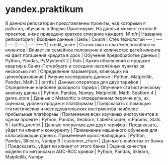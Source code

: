 # yandex.praktikum
В данном репозитории представленны проекты, над которыми я работал, обучаясь в Яндекс.Практикуме. На данный момент готово 6 проектов, ниже приведено краткое описание каждого.
№ п/п| Название репозитория | Входные данные | Цель | Скилл | Стек технологий
--- | --- | --- | --- | --- |--- 
1 | credit_score | Cтатистика о платёжеспособности клиентов | Влияет ли семейное положение и количество детей клиента на факт погашения кредита в срок | Обучение предобработке данных | Python, Pandas, PyMystem3
2 | flats | Архив объявлений о продаже квартир в Санкт-Петербурге и соседних населённых пунктах за несколько лет | Определение параметров, влияющих на ценообразование | Умение исследовать данные | Python, Matplotlib, Pandas, Math
3 | tarrifs | Данные оператора для двух тарифов | Определение наиболее доходного тарифа | Обучение статистическому анализу данных | Python, Pandas, Numpy, Matplotlib, Math, Seaborn
4 | game_store | Данные с Metacritic о определенном перечне игр, их оценкам, уровню продаж и платформам | Предсказать с помощью статистических и исследовательских инстрментов наиболее прибыльные платформы | Применение всех изученых инструментов в одном проекте | Python, Pandas, Seaborn, LabelEncoder, rcParams, Stats
5 | tariffs_predict | Данные оператора для двух тарифов | Предсказать, уйдет ли клиент к конкуренту | Применение машинного обучения для классификации данных. Применение кросс-валидации. | Python, Pandas, Sklearn, Numpy
6 | customer_churn | Данные о клиентах от банка | Предсказать, уйдет ли клиент от этого банка | Оценка качества модели по метрикам и AUC-ROC кривой | Python, Pandas, Sklearn, Matplotlib, Numpy
